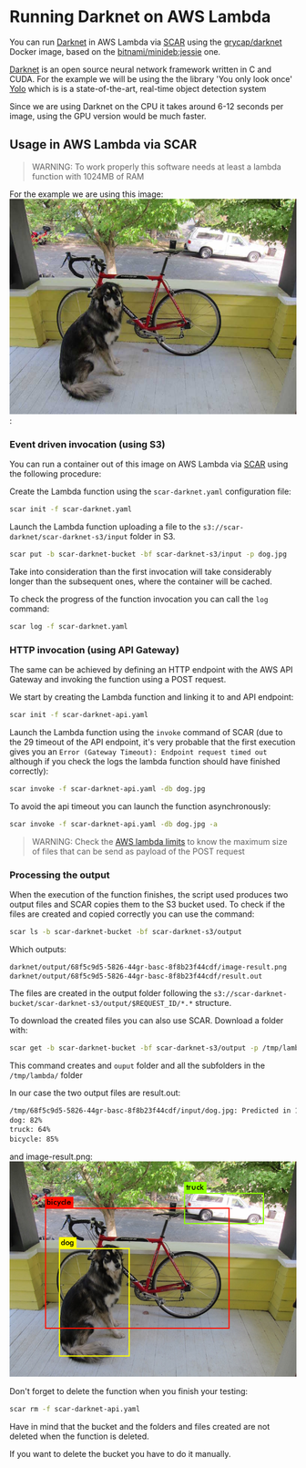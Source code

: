 # Running Darknet on AWS Lambda

You can run [Darknet](https://pjreddie.com/darknet) in AWS Lambda via [SCAR](https://github.com/grycap/scar) using the [grycap/darknet](https://hub.docker.com/r/grycap/darknet/) Docker image, based on the [bitnami/minideb:jessie](https://hub.docker.com/r/bitnami/minideb/) one.

[Darknet](https://pjreddie.com/darknet) is an open source neural network framework written in C and CUDA. For the example we will be using the the library 'You only look once' [Yolo](https://pjreddie.com/darknet/yolo/) which is  is a state-of-the-art, real-time object detection system

Since we are using Darknet on the CPU it takes around 6-12 seconds per image, using the GPU version would be much faster.

## Usage in AWS Lambda via SCAR

> WARNING:  To work properly this software needs at least a lambda function with 1024MB of RAM

For the example we are using this image: ![dog.jpg](dog.jpg):

### Event driven invocation (using S3)

You can run a container out of this image on AWS Lambda via [SCAR](https://github.com/grycap/scar) using the following procedure:

Create the Lambda function using the `scar-darknet.yaml` configuration file:

```sh
scar init -f scar-darknet.yaml
```

Launch the Lambda function uploading a file to the `s3://scar-darknet/scar-darknet-s3/input` folder in S3.

```sh
scar put -b scar-darknet-bucket -bf scar-darknet-s3/input -p dog.jpg
```

Take into consideration than the first invocation will take considerably longer than the subsequent ones, where the container will be cached.

To check the progress of the function invocation you can call the `log` command:
```sh
scar log -f scar-darknet.yaml
```

### HTTP invocation (using API Gateway)

The same can be achieved by defining an HTTP endpoint with the AWS API Gateway and invoking the function using a POST request.

We start by creating the Lambda function and linking it to and API endpoint:

```sh
scar init -f scar-darknet-api.yaml
```

Launch the Lambda function using the `invoke` command of SCAR (due to the 29 timeout of the API endpoint, it's very probable that the first execution gives you an `Error (Gateway Timeout): Endpoint request timed out` although if you check the logs the lambda function should have finished correctly):

```sh
scar invoke -f scar-darknet-api.yaml -db dog.jpg
```

To avoid the api timeout you can launch the function asynchronously:

```sh
scar invoke -f scar-darknet-api.yaml -db dog.jpg -a
```

> WARNING: Check the [AWS lambda limits](https://docs.aws.amazon.com/lambda/latest/dg/limits.html) to know the maximum size of files that can be send as payload of the POST request

### Processing the output

When the execution of the function finishes, the script used produces two output files and SCAR copies them to the S3 bucket used. To check if the files are created and copied correctly you can use the command:

```sh
scar ls -b scar-darknet-bucket -bf scar-darknet-s3/output
```

Which outputs:
```
darknet/output/68f5c9d5-5826-44gr-basc-8f8b23f44cdf/image-result.png
darknet/output/68f5c9d5-5826-44gr-basc-8f8b23f44cdf/result.out
```

The files are created in the output folder following the `s3://scar-darknet-bucket/scar-darknet-s3/output/$REQUEST_ID/*.*` structure.


To download the created files you can also use SCAR. Download a folder with:

```sh
scar get -b scar-darknet-bucket -bf scar-darknet-s3/output -p /tmp/lambda/
```

This command creates and `ouput` folder and all the subfolders in the `/tmp/lambda/` folder

In our case the two output files are result.out:

```sh
/tmp/68f5c9d5-5826-44gr-basc-8f8b23f44cdf/input/dog.jpg: Predicted in 12.383388 seconds.
dog: 82%
truck: 64%
bicycle: 85%
```

and image-result.png:
![image-result.png](image-result.png)

Don't forget to delete the function when you finish your testing:

```sh
scar rm -f scar-darknet-api.yaml
```

Have in mind that the bucket and the folders and files created are not deleted when the function is deleted.

If you want to delete the bucket you have to do it manually.